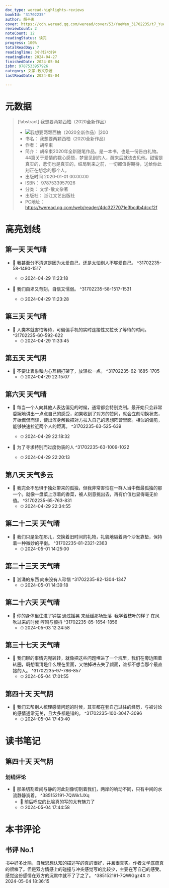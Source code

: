 ```yaml
---
doc_type: weread-highlights-reviews
bookId: "31702235"
author: 胡辛束
cover: https://cdn.weread.qq.com/weread/cover/53/YueWen_31702235/t7_YueWen_31702235.jpg
reviewCount: 2
noteCount: 12
readingStatus: 读完
progress: 100%
totalReadDay: 7
readingTime: 3小时24分钟
readingDate: 2024-04-27
finishedDate: 2024-05-04
isbn: 9787533957926
category: 文学-散文杂著
lastReadDate: 2024-05-04

---
```

# 元数据
> [!abstract] 我想要两颗西柚（2020全新作品）
> - ![ 我想要两颗西柚（2020全新作品）|200](https://cdn.weread.qq.com/weread/cover/53/YueWen_31702235/t7_YueWen_31702235.jpg)
> - 书名： 我想要两颗西柚（2020全新作品）
> - 作者： 胡辛束
> - 简介： 胡辛束2020年全新随笔作品。是一本书，也是一份告白礼物。44篇关于爱情的戳心感悟，梦里见到的人，醒来后就该去见他。甜蜜是真实的，悲伤也是真实的，结局到来之前，一切都值得期待，送给你此刻正在想念的那个人。
> - 出版时间 2020-01-01 00:00:00
> - ISBN： 9787533957926
> - 分类： 文学-散文杂著
> - 出版社： 浙江文艺出版社
> - PC地址：https://weread.qq.com/web/reader/4dc3277071e3bcdb4dccf2f

# 高亮划线

## 第一天 天气晴


- 📌 我甚至分不清这是因为太爱自己，还是太怕别人不够爱自己。  ^31702235-58-1490-1517
    - ⏱ 2024-04-29 11:23:18 

- 📌 我们自卑又苛刻，自信又懦弱。  ^31702235-58-1517-1531
    - ⏱ 2024-04-29 11:23:28 
## 第三天 天气晴


- 📌 人类本就害怕等待，可偏偏手机的实时连接性又拉长了等待的时间。  ^31702235-60-592-622
    - ⏱ 2024-04-29 11:33:45 
## 第五天 天气阴


- 📌 不要让表象和内心互相打架了，放轻松一点。  ^31702235-62-1685-1705
    - ⏱ 2024-04-29 22:15:07 
## 第六天 天气晴


- 📌 每当一个人向其他人表达偏见的时候，通常都会特别克制。最开始只会非常委婉地讲出一点点自己的感受，如果收到了对方的赞同，就会立刻切换状态，开始侃侃而谈，使出浑身解数把对方拉入自己的思想阵营里面。相似的偏见，能够快速拉近两个人的距离。  ^31702235-63-525-639
    - ⏱ 2024-04-29 22:18:32 

- 📌 为了寻求特别而过度伪装的人  ^31702235-63-1009-1022
    - ⏱ 2024-04-29 22:20:13 
## 第八天 天气多云


- 📌 我完全不恐惧于独处带来的孤独，但我非常害怕在一群人当中做最孤独的那一个。就像一盘菜上浮着的香菜，被人刻意挑出去，再有价值也显得毫无价值。  ^31702235-65-763-831
    - ⏱ 2024-04-29 22:34:55 
## 第二十二天 天气晴


- 📌 我们只是坐在那儿，交换着旧时间的礼物，礼貌地隔着两个沙发靠垫，保持着一种微妙的平衡。  ^31702235-81-2321-2363
    - ⏱ 2024-05-01 14:25:00 
## 第二十三天 天气晴


- 📌 汹涌的东西
向来没有人珍惜  ^31702235-82-1304-1347
    - ⏱ 2024-05-01 14:39:18 
## 第二十六天 天气晴


- 📌 你的身体里住进了钟摆
通过摇晃
来延缓那场坠落 
我学着枝叶的样子
在风吹过来的时候
哼鸣与颤抖  ^31702235-85-1654-1856
    - ⏱ 2024-05-03 12:24:58 
## 第三十七天 天气晴


- 📌 我们聊的事情兜兜转转，就像把这些问题埋进了一个坑里，我们在旁边围着转圈，既想看清是什么埋在里面，又怕掉进去失了颜面，谁都不想当那个最直接的人。  ^31702235-97-786-857
    - ⏱ 2024-05-04 17:01:55 
## 第四十天 天气阴


- 📌 我们去帮别人梳理感情问题的时候，其实都在套自己过往的经历，与被讨论的感情通常无关，且大多都是错的。  ^31702235-100-3047-3096
    - ⏱ 2024-05-04 17:43:40 
# 读书笔记

## 第四十天 天气阴

### 划线评论
- 📌 那条切割着闹与静的河此刻像切割着我们，两岸的响动不同，只有中间的水流静静淌着。  ^385152191-7QWik1JXq
    - 💭 前后呼应的比喻真的写的太有魅力了
    - ⏱ 2024-05-04 17:44:58
   
# 本书评论

## 书评 No.1 
书中好多比喻，自我思想认知的描述写的真的很好，并且很真实。作者文学底蕴真的很棒了。但是双方情感上的碰撞与冲突感觉写的比较少，主要在写自己的感受。感觉这份感情在双方的沉默中就不了了之了。 ^385152191-7QWlGgz4X
⏱ 2024-05-04 18:36:15
